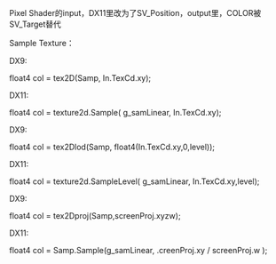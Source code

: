 Pixel Shader的input，DX11里改为了SV_Position，output里，COLOR被SV_Target替代

Sample Texture：

DX9:

float4 col = tex2D(Samp, In.TexCd.xy);

 DX11:

float4 col = texture2d.Sample( g_samLinear, In.TexCd.xy);

DX9:

float4 col = tex2Dlod(Samp, float4(In.TexCd.xy,0,level));

DX11:

float4 col = texture2d.SampleLevel( g_samLinear, In.TexCd.xy,level);

 DX9:

float4 col = tex2Dproj(Samp,screenProj.xyzw);

 DX11:

float4 col = Samp.Sample(g_samLinear, .creenProj.xy / screenProj.w );
